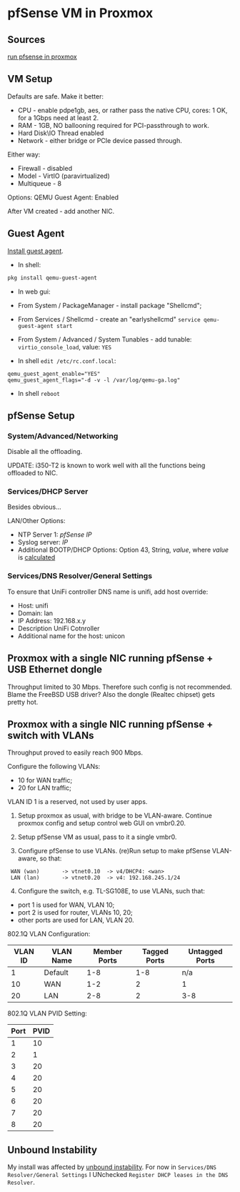 # pfSense VM in Proxmox

## Sources

[run pfsense in
proxmox](https://pfstore.com.au/blogs/guides/run-pfsense-in-proxmox)

## VM Setup

Defaults are safe.  Make it better:

* CPU - enable pdpe1gb, aes, or rather pass the native CPU, cores: 1 OK, for a
1Gbps need at least 2.
* RAM - 1GB, NO ballooning required for PCI-passthrough to work.
* Hard Disk\IO Thread enabled
* Network - either bridge or PCIe device passed through.

Either way:
* Firewall - disabled
* Model - VirtIO (paravirtualized)
* Multiqueue - 8

Options: QEMU Guest Agent: Enabled

After VM created - add another NIC.

## Guest Agent

[Install guest
agent](https://forum.netgate.com/topic/162083/pfsense-vm-on-proxmox-qemu-agent-installation).

* In shell:

```sh
pkg install qemu-guest-agent
```

* In web gui:

* From System / PackageManager - install package "Shellcmd";
* From Services / Shellcmd - create an "earlyshellcmd"
`service qemu-guest-agent start`
* From System / Advanced / System Tunables - add tunable: `virtio_console_load`,
value: `YES`

* In shell `edit /etc/rc.conf.local`:
```
qemu_guest_agent_enable="YES"
qemu_guest_agent_flags="-d -v -l /var/log/qemu-ga.log"
```
* In shell `reboot`

## pfSense Setup

### System/Advanced/Networking

Disable all the offloading.

UPDATE: i350-T2 is known to work well with all the functions being offloaded to
NIC.

### Services/DHCP Server

Besides obvious...

LAN/Other Options:

* NTP Server 1: _pfSense IP_
* Syslog server: _IP_
* Additional BOOTP/DHCP Options: Option 43, String, _value_,
where _value_ is
[calculated](https://tcpip.wtf/en/unifi-l3-adoption-with-dhcp-option-43-on-pfsense-mikrotik-and-others.htm)

### Services/DNS Resolver/General Settings

To ensure that UniFi controller DNS name is unifi, add host override:

* Host: unifi
* Domain: lan
* IP Address: 192.168.x.y
* Description UniFi Cotnroller
* Additional name for the host: unicon

## Proxmox with a single NIC running pfSense + USB Ethernet dongle

Throughput limited to 30 Mbps.
Therefore such config is not recommended.
Blame the FreeBSD USB driver?
Also the dongle (Realtec chipset) gets pretty hot.

## Proxmox with a single NIC running pfSense + switch with VLANs

Throughput proved to easily reach 900 Mbps.

Configure the following VLANs:

* 10 for WAN traffic;
* 20 for LAN traffic;

VLAN ID 1 is a reserved, not used by user apps.

1. Setup proxmox as usual, with bridge to be VLAN-aware.
Continue proxmox config and setup control web GUI on vmbr0.20.

2. Setup pfSense VM as usual, pass to it a single vmbr0.

3. Configure pfSense to use VLANs.
(re)Run setup to make pfSense VLAN-aware, so that:

```
 WAN (wan)       -> vtnet0.10  -> v4/DHCP4: <wan>
 LAN (lan)       -> vtnet0.20  -> v4: 192.168.245.1/24
```

4. Configure the switch, e.g. TL-SG108E, to use VLANs, such that:

* port 1 is used for WAN, VLAN 10;
* port 2 is used for router, VLANs 10, 20;
* other ports are used for LAN, VLAN 20.

802.1Q VLAN Configuration:

VLAN ID|VLAN Name|Member Ports|Tagged Ports|Untagged Ports|
-------|---------|------------|------------|--------------|
1	    |Default  |1-8         |1-8         |n/a|
10     |WAN      |1-2         |2           |1|
20     |LAN      |2-8         |2           |3-8|

802.1Q VLAN PVID Setting:

Port|PVID|
----|----|
1|10
2|1
3|20
4|20
5|20
6|20
7|20
8|20

## Unbound Instability

My install was affected by [unbound
instability](https://redmine.pfsense.org/issues/11316).
For now in `Services/DNS Resolver/General Settings` I UNchecked
`Register DHCP leases in the DNS Resolver`.
